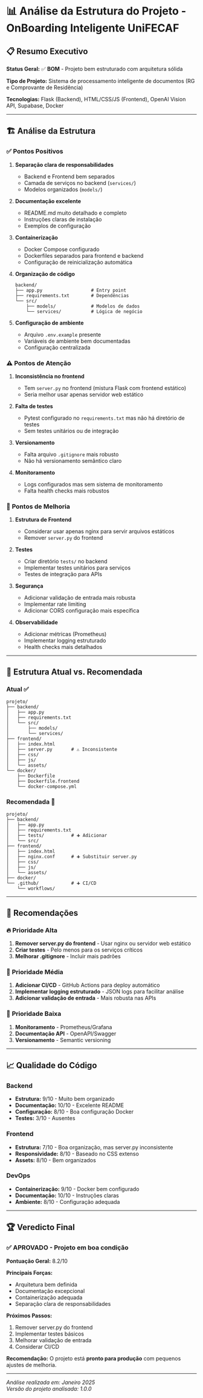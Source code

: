 # 📊 Análise da Estrutura do Projeto - OnBoarding Inteligente UniFECAF

## 📋 Resumo Executivo

**Status Geral:** ✅ **BOM** - Projeto bem estruturado com arquitetura sólida

**Tipo de Projeto:** Sistema de processamento inteligente de documentos (RG e Comprovante de Residência)

**Tecnologias:** Flask (Backend), HTML/CSS/JS (Frontend), OpenAI Vision API, Supabase, Docker

---

## 🏗️ Análise da Estrutura

### ✅ **Pontos Positivos**

1. **Separação clara de responsabilidades**
   - Backend e Frontend bem separados
   - Camada de serviços no backend (`services/`)
   - Modelos organizados (`models/`)

2. **Documentação excelente**
   - README.md muito detalhado e completo
   - Instruções claras de instalação
   - Exemplos de configuração

3. **Containerização**
   - Docker Compose configurado
   - Dockerfiles separados para frontend e backend
   - Configuração de reinicialização automática

4. **Organização de código**
   ```
   backend/
   ├── app.py                  # Entry point
   ├── requirements.txt        # Dependências
   └── src/
       ├── models/             # Modelos de dados
       └── services/           # Lógica de negócio
   ```

5. **Configuração de ambiente**
   - Arquivo `.env.example` presente
   - Variáveis de ambiente bem documentadas
   - Configuração centralizada

### ⚠️ **Pontos de Atenção**

1. **Inconsistência no frontend**
   - Tem `server.py` no frontend (mistura Flask com frontend estático)
   - Seria melhor usar apenas servidor web estático

2. **Falta de testes**
   - Pytest configurado no `requirements.txt` mas não há diretório de testes
   - Sem testes unitários ou de integração

3. **Versionamento**
   - Falta arquivo `.gitignore` mais robusto
   - Não há versionamento semântico claro

4. **Monitoramento**
   - Logs configurados mas sem sistema de monitoramento
   - Falta health checks mais robustos

### 🔧 **Pontos de Melhoria**

1. **Estrutura de Frontend**
   - Considerar usar apenas nginx para servir arquivos estáticos
   - Remover `server.py` do frontend

2. **Testes**
   - Criar diretório `tests/` no backend
   - Implementar testes unitários para serviços
   - Testes de integração para APIs

3. **Segurança**
   - Adicionar validação de entrada mais robusta
   - Implementar rate limiting
   - Adicionar CORS configuração mais específica

4. **Observabilidade**
   - Adicionar métricas (Prometheus)
   - Implementar logging estruturado
   - Health checks mais detalhados

---

## 📁 Estrutura Atual vs. Recomendada

### Atual ✅
```
projeto/
├── backend/
│   ├── app.py
│   ├── requirements.txt
│   └── src/
│       ├── models/
│       └── services/
├── frontend/
│   ├── index.html
│   ├── server.py       # ⚠️ Inconsistente
│   ├── css/
│   ├── js/
│   └── assets/
└── docker/
    ├── Dockerfile
    ├── Dockerfile.frontend
    └── docker-compose.yml
```

### Recomendada 🎯
```
projeto/
├── backend/
│   ├── app.py
│   ├── requirements.txt
│   ├── tests/          # ➕ Adicionar
│   └── src/
├── frontend/
│   ├── index.html
│   ├── nginx.conf      # ➕ Substituir server.py
│   ├── css/
│   ├── js/
│   └── assets/
├── docker/
└── .github/            # ➕ CI/CD
    └── workflows/
```

---

## 🎯 Recomendações

### 🔥 **Prioridade Alta**
1. **Remover server.py do frontend** - Usar nginx ou servidor web estático
2. **Criar testes** - Pelo menos para os serviços críticos
3. **Melhorar .gitignore** - Incluir mais padrões

### 🔶 **Prioridade Média**
1. **Adicionar CI/CD** - GitHub Actions para deploy automático
2. **Implementar logging estruturado** - JSON logs para facilitar análise
3. **Adicionar validação de entrada** - Mais robusta nas APIs

### 🔵 **Prioridade Baixa**
1. **Monitoramento** - Prometheus/Grafana
2. **Documentação API** - OpenAPI/Swagger
3. **Versionamento** - Semantic versioning

---

## 📈 **Qualidade do Código**

### Backend
- **Estrutura:** 9/10 - Muito bem organizado
- **Documentação:** 10/10 - Excelente README
- **Configuração:** 8/10 - Boa configuração Docker
- **Testes:** 3/10 - Ausentes

### Frontend
- **Estrutura:** 7/10 - Boa organização, mas server.py inconsistente
- **Responsividade:** 8/10 - Baseado no CSS extenso
- **Assets:** 8/10 - Bem organizados

### DevOps
- **Containerização:** 9/10 - Docker bem configurado
- **Documentação:** 10/10 - Instruções claras
- **Ambiente:** 8/10 - Configuração adequada

---

## 🏆 **Veredicto Final**

### ✅ **APROVADO** - Projeto em boa condição

**Pontuação Geral:** 8.2/10

**Principais Forças:**
- Arquitetura bem definida
- Documentação excepcional
- Containerização adequada
- Separação clara de responsabilidades

**Próximos Passos:**
1. Remover server.py do frontend
2. Implementar testes básicos
3. Melhorar validação de entrada
4. Considerar CI/CD

**Recomendação:** O projeto está **pronto para produção** com pequenos ajustes de melhoria.

---

*Análise realizada em: Janeiro 2025*  
*Versão do projeto analisada: 1.0.0*